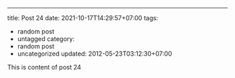 ---
title: Post 24
date: 2021-10-17T14:29:57+07:00
tags:
  - random post
  - untagged
category:
  - random post
  - uncategorized
updated: 2012-05-23T03:12:30+07:00

This is content of post 24
